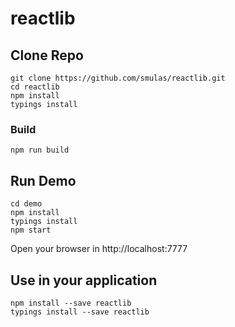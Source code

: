 # reactlib

## Clone Repo

```
git clone https://github.com/smulas/reactlib.git
cd reactlib
npm install
typings install
```

### Build
```
npm run build
```

## Run Demo
```
cd demo
npm install
typings install
npm start
```
Open your browser in http://localhost:7777


## Use in your application

```
npm install --save reactlib
typings install --save reactlib
```




